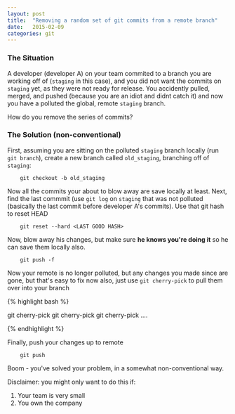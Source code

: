 ```yaml
---
layout: post
title:  "Removing a random set of git commits from a remote branch"
date:   2015-02-09
categories: git
---
```


### The Situation

A developer (developer A) on your team commited to a branch you are working off of (`staging` in this case), and you did not want the commits on `staging` yet, as they were not ready for release. You accidently pulled, merged, and pushed (because you are an idiot and didnt catch it) and now you have a polluted the global, remote `staging` branch.

How do you remove the series of commits?

### The Solution (non-conventional)

First, assuming you are sitting on the polluted `staging` branch locally (run `git branch`), create a new branch called `old_staging`, branching off of `staging`:

```
	git checkout -b old_staging
```

Now all the commits your about to blow away are save locally at least. Next, find the last commmit (use `git log` on `staging` that was not polluted (basically the last commit before developer A's commits). Use that git hash to reset HEAD

```
	git reset --hard <LAST GOOD HASH>
```

Now, blow away his changes, but make sure __he knows you're doing it__ so he can save them locally also.


```
	git push -f
```

Now your remote is no longer polluted, but any changes you made since <LAST GOOD HASH> are gone, but that's easy to fix now also, just use `git cherry-pick` to pull them over into your branch	

{% highlight bash %}

git cherry-pick <NEW-HASH1>
git cherry-pick <NEW-HASH2>
git cherry-pick <NEW-HASH3>
....

{% endhighlight %}


Finally, push your changes up to remote

```
	git push
```

Boom - you've solved your problem, in a somewhat non-conventional way.

Disclaimer: you might only want to do this if:

1. Your team is very small
1. You own the company